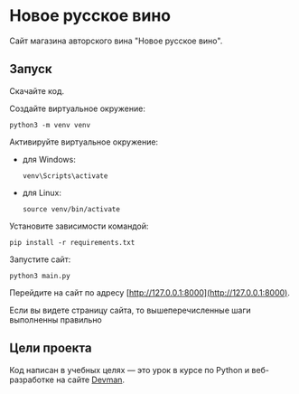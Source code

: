 # Новое русское вино

Сайт магазина авторского вина "Новое русское вино".

## Запуск

Скачайте код.

Создайте виртуальное окружение:
    
    python3 -m venv venv
Активируйте виртуальное окружение:

- для Windows:

      venv\Scripts\activate 
    
- для Linux:

      source venv/bin/activate 

Установите зависимости командой: 

    pip install -r requirements.txt
Запустите сайт:

    python3 main.py
Перейдите на сайт по адресу [http://127.0.0.1:8000](http://127.0.0.1:8000).

Если вы видете страницу сайта, то вышеперечисленные шаги выполненны правильно

## Цели проекта

Код написан в учебных целях — это урок в курсе по Python и веб-разработке на сайте [Devman](https://dvmn.org).
